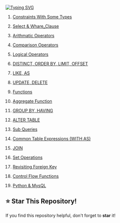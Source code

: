 [![Typing SVG](https://readme-typing-svg.demolab.com?font=VT323&weight=900&size=35&pause=1000&color=A8F7F1&width=435&lines=Hi+Programmers+%F0%9F%91%8B%F0%9F%8F%BC%F0%9F%91%8B%F0%9F%8F%BC)](https://git.io/typing-svg)


1. [Constraints With Some Types](https://github.com/Farhan0140/_SQL/blob/main/From%20Phitron/Constraints.sql)

2. [Select & Whare_Clause](https://github.com/Farhan0140/_SQL/blob/main/From%20Apna%20College/3_Select%20%26%20Whare_Clause.sql)

3. [Arithmatic Operators](https://github.com/Farhan0140/_SQL/blob/main/From%20Phitron/Arithmatic%20Operators.sql)

4. [Comparison Operators](https://github.com/Farhan0140/_SQL/blob/main/From%20Phitron/Comparison%20Operators.SQL)

5. [Logical Operators](https://github.com/Farhan0140/_SQL/blob/main/From%20Apna%20College/4_Operators.sql)

6. [DISTINCT, ORDER BY, LIMIT, OFFSET](https://github.com/Farhan0140/_SQL/blob/main/From%20Phitron/DISTINCT%2C%20ORDER%20BY%2C%20LIMIT%2C%20OFFSET.sql)

7. [LIKE, AS](https://github.com/Farhan0140/_SQL/blob/main/From%20Phitron/LIKE%2C%20AS.sql)

8. [UPDATE, DELETE](https://github.com/Farhan0140/_SQL/blob/main/From%20Apna%20College/9_Table_Related_Queries.sql)

9. [Functions](https://github.com/Farhan0140/_SQL/blob/main/From%20Phitron/Functions.sql)

10. [Aggregate Function](https://github.com/Farhan0140/_SQL/blob/main/From%20Apna%20College/7_Aggregate_Function.sql)

11. [GROUP BY, HAVING](https://github.com/Farhan0140/_SQL/blob/main/From%20Phitron/GROUP%20BY%2C%20HAVING.sql)

12. [ALTER TABLE](https://github.com/Farhan0140/_SQL/blob/main/From%20Apna%20College/9_Table_Related_Queries(2).sql)

13. [Sub Queries](https://github.com/Farhan0140/_SQL/blob/main/From%20Apna%20College/14_Sub_Queries.sql)


14. [Common Table Expressions (WITH AS)](https://github.com/Farhan0140/_SQL/blob/main/From%20Phitron/Common%20Table%20Expressions%20(WITH%20AS).sql)

15. [JOIN](https://github.com/Farhan0140/_SQL/blob/main/From%20Phitron/Join.sql)

16. [Set Operations](https://github.com/Farhan0140/_SQL/blob/main/From%20Phitron/Set%20Operations.sql)

17. [Revisiting Foreign Key](https://github.com/Farhan0140/_SQL/blob/main/From%20Apna%20College/10_Revisiting_Foreign_Key.sql)


18. [Control Flow Functions](https://github.com/Farhan0140/_SQL/blob/main/From%20Phitron/Control%20Flow%20Functions.sql)
19. [Python & MysQL](https://github.com/Farhan0140/Python/tree/main/Python%20%26%20MysQL)

## ⭐ **Star This Repository!**
If you find this repository helpful, don't forget to **star** it!
